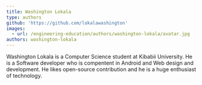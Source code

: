 ```yaml
---
title: Washington Lokala
type: authors
github: 'https://github.com/lokalawashington'
images:
  - url: /engineering-education/authors/washington-lokala/avatar.jpg
authors: washington-lokala
---
```

Washington Lokala is a Computer Science student at Kibabii University. He is a Software developer who is compentent in Android and Web design and development. He likes open-source contribution and he is a huge enthusiast of technology.
